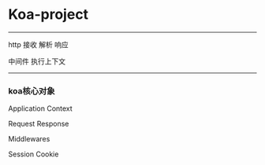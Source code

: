 # Koa-project

---

http 接收 解析 响应

中间件 执行上下文

---

### koa核心对象

Application
Context

Request
Response

Middlewares

Session
Cookie
